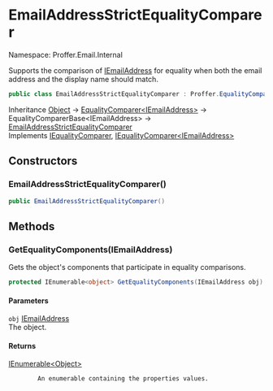# EmailAddressStrictEqualityComparer

Namespace: Proffer.Email.Internal

Supports the comparison of [IEmailAddress](./proffer.email.iemailaddress) for equality when both the email address and the display name should match.

```csharp
public class EmailAddressStrictEqualityComparer : Proffer.EqualityComparerBase`1[[Proffer.Email.IEmailAddress, Proffer.Email, Version=1.0.0.0, Culture=neutral, PublicKeyToken=null]], System.Collections.IEqualityComparer, System.Collections.Generic.IEqualityComparer`1[[Proffer.Email.IEmailAddress, Proffer.Email, Version=1.0.0.0, Culture=neutral, PublicKeyToken=null]]
```

Inheritance [Object](https://docs.microsoft.com/en-us/dotnet/api/system.object) → [EqualityComparer&lt;IEmailAddress&gt;](https://docs.microsoft.com/en-us/dotnet/api/system.collections.generic.equalitycomparer-1) → EqualityComparerBase&lt;IEmailAddress&gt; → [EmailAddressStrictEqualityComparer](./proffer.email.internal.emailaddressstrictequalitycomparer)<br>
Implements [IEqualityComparer](https://docs.microsoft.com/en-us/dotnet/api/system.collections.iequalitycomparer), [IEqualityComparer&lt;IEmailAddress&gt;](https://docs.microsoft.com/en-us/dotnet/api/system.collections.generic.iequalitycomparer-1)

## Constructors

### **EmailAddressStrictEqualityComparer()**



```csharp
public EmailAddressStrictEqualityComparer()
```

## Methods

### **GetEqualityComponents(IEmailAddress)**

Gets the object's components that participate in equality comparisons.

```csharp
protected IEnumerable<object> GetEqualityComponents(IEmailAddress obj)
```

#### Parameters

`obj` [IEmailAddress](./proffer.email.iemailaddress)<br>
The object.

#### Returns

[IEnumerable&lt;Object&gt;](https://docs.microsoft.com/en-us/dotnet/api/system.collections.generic.ienumerable-1)<br>

            An enumerable containing the properties values.
